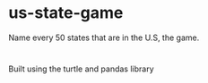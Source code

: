 # us-state-game
Name every 50 states that are in the U.S, the game.
#
Built using the turtle and pandas library
